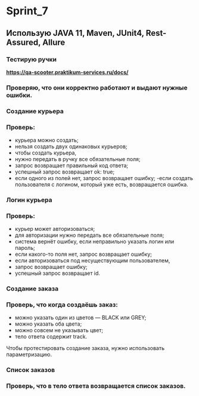 # Sprint_7

## Использую JAVA 11, Maven, JUnit4, Rest-Assured, Allure

### Тестирую ручки  
**https://qa-scooter.praktikum-services.ru/docs/**

### Проверяю, что они корректно работают и выдают нужные ошибки. ###
### Создание курьера
### Проверь:
- курьера можно создать;
- нельзя создать двух одинаковых курьеров;
- чтобы создать курьера, 
- нужно передать в ручку все обязательные поля;
- запрос возвращает правильный код ответа;
- успешный запрос возвращает ok: true;
- если одного из полей нет, запрос возвращает ошибку;
-если создать пользователя с логином, который уже есть, возвращается ошибка.
### Логин курьера
### Проверь:
- курьер может авторизоваться;
- для авторизации нужно передать все обязательные поля;
- система вернёт ошибку, если неправильно указать логин или пароль;
- если какого-то поля нет, запрос возвращает ошибку;
- если авторизоваться под несуществующим пользователем, 
- запрос возвращает ошибку;
- успешный запрос возвращает id.
### Создание заказа
### Проверь, что когда создаёшь заказ:
- можно указать один из цветов — BLACK или GREY;
- можно указать оба цвета;
- можно совсем не указывать цвет;
- тело ответа содержит track.

Чтобы протестировать создание заказа, нужно использовать параметризацию.
### Список заказов
### Проверь, что в тело ответа возвращается список заказов.

